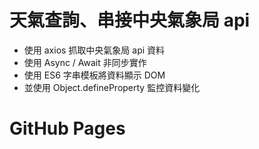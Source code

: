 # 天氣查詢、串接中央氣象局 api
 - 使用 axios 抓取中央氣象局 api 資料
 - 使用 Async / Await 非同步實作
 - 使用 ES6 字串模板將資料顯示 DOM
 - 並使用 Object.defineProperty 監控資料變化

# GitHub Pages

